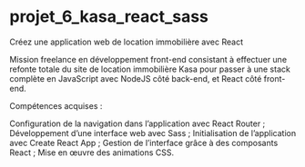 # projet_6_kasa_react_sass
Créez une application web de location immobilière avec React 

Mission freelance en développement front-end consistant à effectuer une refonte totale du site de location immobilière Kasa pour passer à une stack complète en JavaScript avec NodeJS côté back-end, et React côté front-end.

Compétences acquises :

Configuration de la navigation dans l’application avec React Router ;
Développement d’une interface web avec Sass ;
Initialisation de l’application avec Create React App ;
Gestion de l’interface grâce à des composants React ;
Mise en œuvre des animations CSS.
